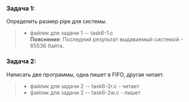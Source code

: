 ### Задача 1: 
Определить  размер pipe для системы.    
> * файлик для задачи 1 -- task6-1.c   
__Пояснение__: 
Последний результат выдаваемый системой - 65536 байта.  

### Задача 2: 
Написать две программы, одна пишет в FIFO, другая читает.
> * файлик для задачи 2 -- task6-2r.c - читает  
> * файлик для задачи 2 -- task6-2w.c - пишет  
